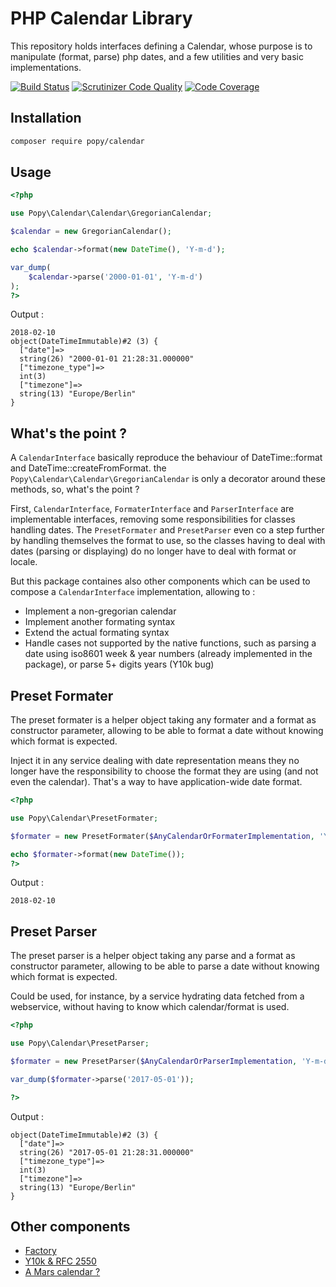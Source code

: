 PHP Calendar Library
====================

This repository holds interfaces defining a Calendar, whose purpose is to
manipulate (format, parse) php dates, and a few utilities and very basic
implementations.

[![Build Status](https://api.travis-ci.org/popy-dev/popy-calendar.svg?branch=master)](https://travis-ci.org/popy-dev/popy-calendar)
[![Scrutinizer Code Quality](https://scrutinizer-ci.com/g/popy-dev/popy-calendar/badges/quality-score.png?b=master)](https://scrutinizer-ci.com/g/popy-dev/popy-calendar/?branch=master)
[![Code Coverage](https://scrutinizer-ci.com/g/popy-dev/popy-calendar/badges/coverage.png?b=master)](https://scrutinizer-ci.com/g/popy-dev/popy-calendar/?branch=master)

Installation
------------

```bash
composer require popy/calendar
```

Usage
-----


```php
<?php

use Popy\Calendar\Calendar\GregorianCalendar;

$calendar = new GregorianCalendar();

echo $calendar->format(new DateTime(), 'Y-m-d');

var_dump(
    $calendar->parse('2000-01-01', 'Y-m-d')
);
?>
```

Output :

```
2018-02-10
object(DateTimeImmutable)#2 (3) {
  ["date"]=>
  string(26) "2000-01-01 21:28:31.000000"
  ["timezone_type"]=>
  int(3)
  ["timezone"]=>
  string(13) "Europe/Berlin"
}

```

What's the point ?
------------------

A ```CalendarInterface``` basically reproduce the behaviour of DateTime::format and
DateTime::createFromFormat. the ```Popy\Calendar\Calendar\GregorianCalendar``` is only a decorator
around these methods, so, what's the point ?

First, ```CalendarInterface```, ```FormaterInterface``` and ```ParserInterface``` are implementable
interfaces, removing some responsibilities for classes handling dates. The ```PresetFormater``` and
```PresetParser``` even co a step further by handling themselves the format to use, so the classes
having to deal with dates (parsing or displaying) do no longer have to deal with format or locale.

But this package containes also other components which can be used to compose a ```CalendarInterface``` 
implementation, allowing to :

* Implement a non-gregorian calendar
* Implement another formating syntax
* Extend the actual formating syntax
* Handle cases not supported by the native functions, such as parsing a date using iso8601 week &
    year numbers (already implemented in the package), or parse 5+ digits years (Y10k bug)

Preset Formater
---------------

The preset formater is a helper object taking any formater and a format as
constructor parameter, allowing to be able to format a date without knowing
which format is expected.

Inject it in any service dealing with date representation means they no longer
have the responsibility to choose the format they are using (and not even the
calendar). That's a way to have application-wide date format.

```php
<?php

use Popy\Calendar\PresetFormater;

$formater = new PresetFormater($AnyCalendarOrFormaterImplementation, 'Y-m-d');

echo $formater->format(new DateTime());
?>
```

Output :

```
2018-02-10

```

Preset Parser
---------------

The preset parser is a helper object taking any parse and a format as
constructor parameter, allowing to be able to parse a date without knowing
which format is expected.

Could be used, for instance, by a service hydrating data fetched from a
webservice, without having to know which calendar/format is used.

```php
<?php

use Popy\Calendar\PresetParser;

$formater = new PresetParser($AnyCalendarOrParserImplementation, 'Y-m-d');

var_dump($formater->parse('2017-05-01'));

?>
```

Output :

```
object(DateTimeImmutable)#2 (3) {
  ["date"]=>
  string(26) "2017-05-01 21:28:31.000000"
  ["timezone_type"]=>
  int(3)
  ["timezone"]=>
  string(13) "Europe/Berlin"
}

```


Other components
----------------

* [Factory](doc/factory.md)
* [Y10k & RFC 2550](doc/y10k.md)
* [A Mars calendar ?](doc/mars.md)
